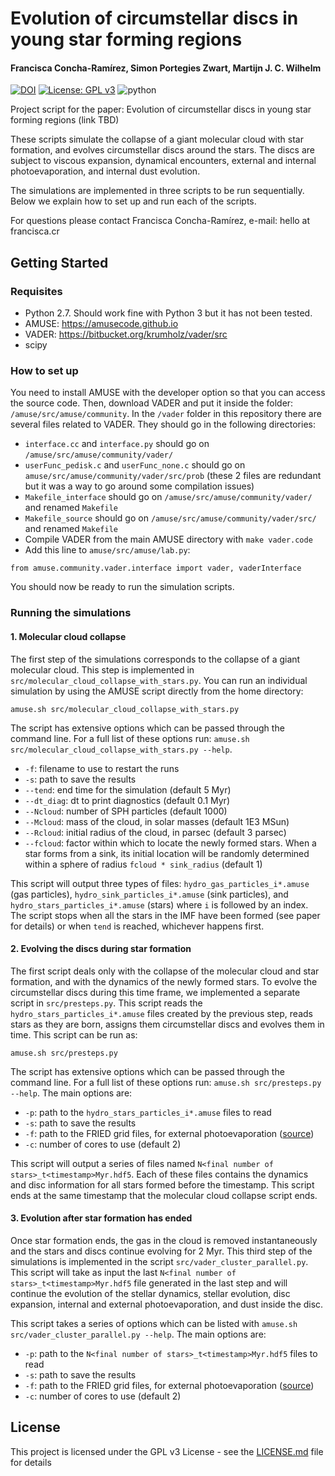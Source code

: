 # Evolution of circumstellar discs in young star forming regions #
#### Francisca Concha-Ramírez, Simon Portegies Zwart, Martijn J. C. Wilhelm
[![DOI](https://zenodo.org/badge/329289936.svg)](https://zenodo.org/badge/latestdoi/329289936)
 [![License: GPL v3](https://img.shields.io/badge/License-GPL%20v3-blue.svg)](https://www.gnu.org/licenses/gpl-3.0) ![python](https://img.shields.io/badge/python-3.0-yellow.svg)


Project script for the paper: Evolution of circumstellar discs in young star forming regions (link TBD)

These scripts simulate the collapse of a giant molecular cloud with star formation, and evolves circumstellar discs around the stars. The discs are subject to viscous expansion, dynamical encounters, external and internal photoevaporation, and internal dust evolution.

The simulations are implemented in three scripts to be run sequentially. Below we explain how to set up and run each of the scripts.

For questions please contact Francisca Concha-Ramírez, e-mail: hello at francisca.cr

## Getting Started

### Requisites
* Python 2.7. Should work fine with Python 3 but it has not been tested.
* AMUSE: https://amusecode.github.io
* VADER: https://bitbucket.org/krumholz/vader/src
* scipy

### How to set up

You need to install AMUSE with the developer option so that you can access the source code.
Then, download VADER and put it inside the folder: ```/amuse/src/amuse/community```. 
In the ```/vader``` folder in this repository there are several files related to VADER. They should go in the following directories:

* ```interface.cc``` and ```interface.py``` should go on ```/amuse/src/amuse/community/vader/```
* ```userFunc_pedisk.c``` and ```userFunc_none.c``` should go on ```amuse/src/amuse/community/vader/src/prob``` (these 2 files are redundant but it was a way to go around some compilation issues)
* ```Makefile_interface``` should go on ```/amuse/src/amuse/community/vader/``` and renamed ```Makefile```
* ```Makefile_source``` should go on ```/amuse/src/amuse/community/vader/src/``` and renamed ```Makefile```
* Compile VADER from the main AMUSE directory with ```make vader.code```
* Add this line to ```amuse/src/amuse/lab.py```: 
```
from amuse.community.vader.interface import vader, vaderInterface
```

You should now be ready to run the simulation scripts.

### Running the simulations

#### 1. Molecular cloud collapse

The first step of the simulations corresponds to the collapse of a giant molecular cloud. This step is implemented in `src/molecular_cloud_collapse_with_stars.py`. You can run an individual simulation by using the AMUSE script directly from the home directory:

```
amuse.sh src/molecular_cloud_collapse_with_stars.py
```

The script has extensive options which can be passed through the command line. For a full list of these options run: `amuse.sh src/molecular_cloud_collapse_with_stars.py --help`.

* `-f`: filename to use to restart the runs
* `-s`: path to save the results
* `--tend`: end time for the simulation (default 5 Myr)
* `--dt_diag`: dt to print diagnostics (default 0.1 Myr)
* `--Ncloud`: number of SPH particles (default 1000)
* `--Mcloud`: mass of the cloud, in solar masses (default 1E3 MSun)
* `--Rcloud`: initial radius of the cloud, in parsec (default 3 parsec)
* `--fcloud`: factor within which to locate the newly formed stars. When a star forms from a sink, its initial location will be randomly determined within a sphere of radius `fcloud * sink_radius` (default 1)

This script will output three types of files: `hydro_gas_particles_i*.amuse` (gas particles), `hydro_sink_particles_i*.amuse` (sink particles), and `hydro_stars_particles_i*.amuse` (stars) where `i` is followed by an index. The script stops when all the stars in the IMF have been formed (see paper for details) or when `tend` is reached, whichever happens first. 

#### 2. Evolving the discs during star formation

The first script deals only with the collapse of the molecular cloud and star formation, and with the dynamics of the newly formed stars. To evolve the circumstellar discs during this time frame, we implemented a separate script in `src/presteps.py`. This script reads the `hydro_stars_particles_i*.amuse` files created by the previous step, reads stars as they are born, assigns them circumstellar discs and evolves them in time. This script can be run as:

```amuse.sh src/presteps.py```

The script has extensive options which can be passed through the command line. For a full list of these options run: `amuse.sh src/presteps.py --help`. The main options are:

* `-p`: path to the `hydro_stars_particles_i*.amuse` files to read
* `-s`: path to save the results
* `-f`: path to the FRIED grid files, for external photoevaporation ([source](https://arxiv.org/abs/1808.07484)) 
* `-c`: number of cores to use (default 2)  

This script will output a series of files named `N<final number of stars>_t<timestamp>Myr.hdf5`. Each of these files contains the dynamics and disc information for all stars formed before the timestamp. This script ends at the same timestamp that the molecular cloud collapse script ends.

#### 3. Evolution after star formation has ended

Once star formation ends, the gas in the cloud is removed instantaneously and the stars and discs continue evolving for 2 Myr. This third step of the simulations is implemented in the script `src/vader_cluster_parallel.py`. This script will take as input the last `N<final number of stars>_t<timestamp>Myr.hdf5` file generated in the last step and will continue the evolution of the stellar dynamics, stellar evolution, disc expansion, internal and external photoevaporation, and dust inside the disc.

This script takes a series of options which can be listed with `amuse.sh src/vader_cluster_parallel.py --help`. The main options are:

* `-p`: path to the `N<final number of stars>_t<timestamp>Myr.hdf5` files to read
* `-s`: path to save the results
* `-f`: path to the FRIED grid files, for external photoevaporation ([source](https://arxiv.org/abs/1808.07484)) 
* `-c`: number of cores to use (default 2)  


## License

This project is licensed under the GPL v3 License - see the [LICENSE.md](LICENSE.md) file for details
